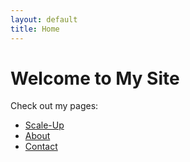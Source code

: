 ```yaml
---
layout: default
title: Home
---
```


# Welcome to My Site

Check out my pages:

- [Scale-Up](https://github.com/innov8tor3/project-engine/blob/main/docs/scale-up/scale-up.html)
- [About](about.md)
- [Contact](contact.md)
